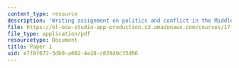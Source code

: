 ```yaml
---
content_type: resource
description: 'Writing assignment on politics and conflict in the Middle East. '
file: https://ol-ocw-studio-app-production.s3.amazonaws.com/courses/17-405-seminar-on-politics-and-conflict-in-the-middle-east-fall-2003/e7f8f6723db0a0824e28c02840c35d66_paper1topics03.pdf
file_type: application/pdf
resourcetype: Document
title: Paper 1
uid: e7f8f672-3db0-a082-4e28-c02840c35d66
---
```

